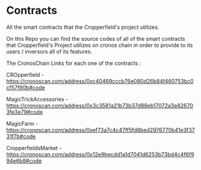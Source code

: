 # Contracts
All the smart contracts that the Cropperfield's project utilizes.

On this Repo you can find the source codes of all of the smart contracts that Cropperfield's Project utilizes on cronos chain in order to provide to its users / inversors all of its features.

The CronosChain Links for each one of the contracts : 

CROpperfield - https://cronoscan.com/address/0xc40469cccb76e080d26b84f460753bc0cf57f90b#code

MagicTrickAccessories - https://cronoscan.com/address/0x3c3581a21b73b37d88eb17072a3e826703fe3e79#code

MagicFarm - https://cronoscan.com/address/0xef73a7c4c47ff5fd8bed2976770b41e3f3731f7b#code

CropperfieldsMarket - https://cronoscan.com/address/0x12e9becdd1a1d7041d6253b73bd4c4f6f994e6b8#code
